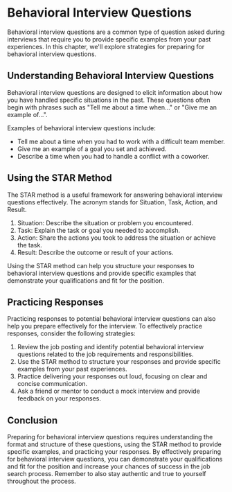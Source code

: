 Behavioral Interview Questions
===================================================================================

Behavioral interview questions are a common type of question asked during interviews that require you to provide specific examples from your past experiences. In this chapter, we'll explore strategies for preparing for behavioral interview questions.

Understanding Behavioral Interview Questions
--------------------------------------------

Behavioral interview questions are designed to elicit information about how you have handled specific situations in the past. These questions often begin with phrases such as "Tell me about a time when..." or "Give me an example of...".

Examples of behavioral interview questions include:

* Tell me about a time when you had to work with a difficult team member.
* Give me an example of a goal you set and achieved.
* Describe a time when you had to handle a conflict with a coworker.

Using the STAR Method
---------------------

The STAR method is a useful framework for answering behavioral interview questions effectively. The acronym stands for Situation, Task, Action, and Result.

1. Situation: Describe the situation or problem you encountered.
2. Task: Explain the task or goal you needed to accomplish.
3. Action: Share the actions you took to address the situation or achieve the task.
4. Result: Describe the outcome or result of your actions.

Using the STAR method can help you structure your responses to behavioral interview questions and provide specific examples that demonstrate your qualifications and fit for the position.

Practicing Responses
--------------------

Practicing responses to potential behavioral interview questions can also help you prepare effectively for the interview. To effectively practice responses, consider the following strategies:

1. Review the job posting and identify potential behavioral interview questions related to the job requirements and responsibilities.
2. Use the STAR method to structure your responses and provide specific examples from your past experiences.
3. Practice delivering your responses out loud, focusing on clear and concise communication.
4. Ask a friend or mentor to conduct a mock interview and provide feedback on your responses.

Conclusion
----------

Preparing for behavioral interview questions requires understanding the format and structure of these questions, using the STAR method to provide specific examples, and practicing your responses. By effectively preparing for behavioral interview questions, you can demonstrate your qualifications and fit for the position and increase your chances of success in the job search process. Remember to also stay authentic and true to yourself throughout the process.
